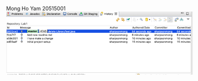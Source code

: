 Mong Ho Yam 
20515001
![test](https://github.com/sharpsonmong/comp3111-lab1-demo/blob/master/Screenshot%202019-09-11%20at%2011.46.37%20AM.png)